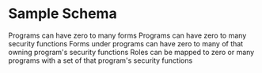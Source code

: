 
# Sample Schema

Programs can have zero to many forms
Programs can have zero to many security functions
Forms under programs can have zero to many of that owning program's security functions
Roles can be mapped to zero or many programs with a set of that program's security functions